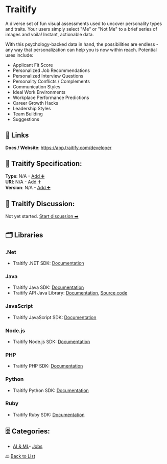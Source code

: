 # Traitify

A diverse set of fun visual assessments used to uncover personality types and traits. Your users simply select "Me" or "Not Me" to a brief series of images and voila! Instant, actionable data.

With this psychology-backed data in hand, the possibilities are endless - any way that personalization can help you is now within reach. Potential uses include:
- Applicant Fit Score
- Personalized Job Recommendations
- Personalized Interview Questions
- Personality Conflicts / Complements
- Communication Styles
- Ideal Work Environments
- Workplace Performance Predictions
- Career Growth Hacks
- Leadership Styles
- Team Building 
- Suggestions

##  🔗 Links
**Docs / Website**: https://app.traitify.com/developer

## 🧬 Traitify Specification:
**Type**: N/A - [Add ➕](https://github.com/apis-list/apis-list/edit/main/apis.yaml#L19564)  
**URI**: N/A - [Add ➕](https://github.com/apis-list/apis-list/edit/main/apis.yaml#L19564)  
**Version**: N/A - [Add ➕](https://github.com/apis-list/apis-list/edit/main/apis.yaml#L19564)

## 💬 Traitify Discussion:
Not yet started. [Start discussion ➡️](https://github.com/apis-list/apis-list/discussions/new)

## 🗂️ Libraries
### .Net
- Traitify .NET SDK: [Documentation](https://github.com/traitify/traitify.net)
### Java
- Traitify Java SDK: [Documentation](https://github.com/traitify/traitify-java)
- Traitify API Java Library: [Documentation](https://developer.traitify.com/documentation), [Source code](https://github.com/traitify/traitify-java)
### JavaScript
- Traitify JavaScript SDK: [Documentation](https://github.com/traitify/traitify-js-client)
### Node.js
- Traitify Node.js SDK: [Documentation](https://github.com/traitify/traitify-node)
### PHP
- Traitify PHP SDK: [Documentation](https://github.com/traitify/traitify-php)
### Python
- Traitify Python SDK: [Documentation](https://github.com/traitify/traitify-python2.x)
### Ruby
- Traitify Ruby SDK: [Documentation](https://github.com/traitify/traitify-ruby)


## 🗄️ Categories:
- [AI & ML](https://github.com/apis-list/apis-list#ai--ml-)- [Jobs](https://github.com/apis-list/apis-list#jobs-)

🔙  [Back to List](https://github.com/apis-list/apis-list)

